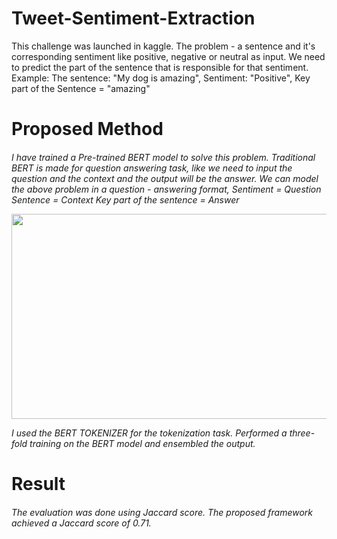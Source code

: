 # Tweet-Sentiment-Extraction

This challenge was launched in kaggle. The problem - a sentence and it's corresponding sentiment like positive, negative or neutral as input. We need to predict the part of the sentence that is responsible for that sentiment.
Example: The sentence: "My dog is amazing", Sentiment: "Positive", Key part of the Sentence = "amazing"

<h1> Proposed Method
<h6>
  
 I have trained a Pre-trained BERT model to solve this problem.
 Traditional BERT is made for question answering task, like we need to input the question and the context and the output will be the answer.
 We can model the above problem in a question - answering format,
 Sentiment = Question
 Sentence  = Context
 Key part of the sentence = Answer
 
<img src="https://github.com/abhijit-buet/Images/blob/main/Slide2.PNG" width = "512" height = "328">

I used the BERT TOKENIZER for the tokenization task. Performed a three-fold training on the BERT model and ensembled the output.

<h1> Result
 <h6>
   
 The evaluation was done using Jaccard score. The proposed framework achieved a Jaccard score of 0.71.
